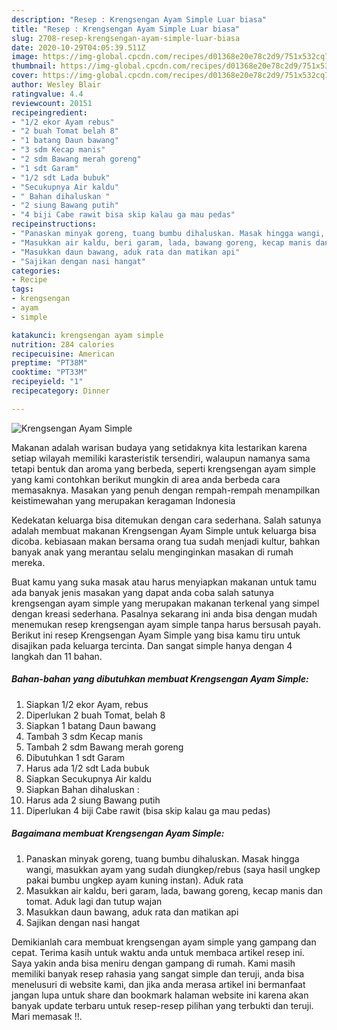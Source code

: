 ```yaml
---
description: "Resep : Krengsengan Ayam Simple Luar biasa"
title: "Resep : Krengsengan Ayam Simple Luar biasa"
slug: 2708-resep-krengsengan-ayam-simple-luar-biasa
date: 2020-10-29T04:05:39.511Z
image: https://img-global.cpcdn.com/recipes/d01368e20e78c2d9/751x532cq70/krengsengan-ayam-simple-foto-resep-utama.jpg
thumbnail: https://img-global.cpcdn.com/recipes/d01368e20e78c2d9/751x532cq70/krengsengan-ayam-simple-foto-resep-utama.jpg
cover: https://img-global.cpcdn.com/recipes/d01368e20e78c2d9/751x532cq70/krengsengan-ayam-simple-foto-resep-utama.jpg
author: Wesley Blair
ratingvalue: 4.4
reviewcount: 20151
recipeingredient:
- "1/2 ekor Ayam rebus"
- "2 buah Tomat belah 8"
- "1 batang Daun bawang"
- "3 sdm Kecap manis"
- "2 sdm Bawang merah goreng"
- "1 sdt Garam"
- "1/2 sdt Lada bubuk"
- "Secukupnya Air kaldu"
- " Bahan dihaluskan "
- "2 siung Bawang putih"
- "4 biji Cabe rawit bisa skip kalau ga mau pedas"
recipeinstructions:
- "Panaskan minyak goreng, tuang bumbu dihaluskan. Masak hingga wangi, masukkan ayam yang sudah diungkep/rebus (saya hasil ungkep pakai bumbu ungkep ayam kuning instan). Aduk rata"
- "Masukkan air kaldu, beri garam, lada, bawang goreng, kecap manis dan tomat. Aduk lagi dan tutup wajan"
- "Masukkan daun bawang, aduk rata dan matikan api"
- "Sajikan dengan nasi hangat"
categories:
- Recipe
tags:
- krengsengan
- ayam
- simple

katakunci: krengsengan ayam simple 
nutrition: 284 calories
recipecuisine: American
preptime: "PT38M"
cooktime: "PT33M"
recipeyield: "1"
recipecategory: Dinner

---
```



![Krengsengan Ayam Simple](https://img-global.cpcdn.com/recipes/d01368e20e78c2d9/751x532cq70/krengsengan-ayam-simple-foto-resep-utama.jpg)

Makanan adalah warisan budaya yang setidaknya kita lestarikan karena setiap wilayah memiliki karasteristik tersendiri, walaupun namanya sama tetapi bentuk dan aroma yang berbeda, seperti krengsengan ayam simple yang kami contohkan berikut mungkin di area anda berbeda cara memasaknya. Masakan yang penuh dengan rempah-rempah menampilkan keistimewahan yang merupakan keragaman Indonesia

Kedekatan keluarga bisa ditemukan dengan cara sederhana. Salah satunya adalah membuat makanan Krengsengan Ayam Simple untuk keluarga bisa dicoba. kebiasaan makan bersama orang tua sudah menjadi kultur, bahkan banyak anak yang merantau selalu menginginkan masakan di rumah mereka.



Buat kamu yang suka masak atau harus menyiapkan makanan untuk tamu ada banyak jenis masakan yang dapat anda coba salah satunya krengsengan ayam simple yang merupakan makanan terkenal yang simpel dengan kreasi sederhana. Pasalnya sekarang ini anda bisa dengan mudah menemukan resep krengsengan ayam simple tanpa harus bersusah payah.
Berikut ini resep Krengsengan Ayam Simple yang bisa kamu tiru untuk disajikan pada keluarga tercinta. Dan sangat simple hanya dengan 4 langkah dan 11 bahan.


<!--inarticleads1-->

##### Bahan-bahan yang dibutuhkan membuat Krengsengan Ayam Simple:

1. Siapkan 1/2 ekor Ayam, rebus
1. Diperlukan 2 buah Tomat, belah 8
1. Siapkan 1 batang Daun bawang
1. Tambah 3 sdm Kecap manis
1. Tambah 2 sdm Bawang merah goreng
1. Dibutuhkan 1 sdt Garam
1. Harus ada 1/2 sdt Lada bubuk
1. Siapkan Secukupnya Air kaldu
1. Siapkan  Bahan dihaluskan :
1. Harus ada 2 siung Bawang putih
1. Diperlukan 4 biji Cabe rawit (bisa skip kalau ga mau pedas)




<!--inarticleads2-->

##### Bagaimana membuat  Krengsengan Ayam Simple:

1. Panaskan minyak goreng, tuang bumbu dihaluskan. Masak hingga wangi, masukkan ayam yang sudah diungkep/rebus (saya hasil ungkep pakai bumbu ungkep ayam kuning instan). Aduk rata
1. Masukkan air kaldu, beri garam, lada, bawang goreng, kecap manis dan tomat. Aduk lagi dan tutup wajan
1. Masukkan daun bawang, aduk rata dan matikan api
1. Sajikan dengan nasi hangat




Demikianlah cara membuat krengsengan ayam simple yang gampang dan cepat. Terima kasih untuk waktu anda untuk membaca artikel resep ini. Saya yakin anda bisa meniru dengan gampang di rumah. Kami masih memiliki banyak resep rahasia yang sangat simple dan teruji, anda bisa menelusuri di website kami, dan jika anda merasa artikel ini bermanfaat jangan lupa untuk share dan bookmark halaman website ini karena akan banyak update terbaru untuk resep-resep pilihan yang terbukti dan teruji. Mari memasak !!. 
